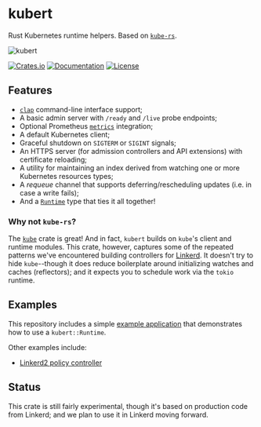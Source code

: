 # kubert

Rust Kubernetes runtime helpers. Based on [`kube-rs`][krs].

![kubert](https://user-images.githubusercontent.com/240738/154825590-5a94ca46-a453-4037-a738-26663b2c8630.png)

[![Crates.io][crate-badge]][crate-url]
[![Documentation][docs-badge]][docs-url]
[![License](https://img.shields.io/crates/l/kubert)](LICENSE)

[crate-badge]: https://img.shields.io/crates/v/kubert.svg
[crate-url]: https://crates.io/crates/kubert
[docs-badge]: https://docs.rs/kubert/badge.svg
[docs-url]: https://docs.rs/kubert

## Features

* [`clap`](https://docs.rs/clap) command-line interface support;
* A basic admin server with `/ready` and `/live` probe endpoints;
* Optional Prometheus [`metrics`][mt] integration;
* A default Kubernetes client;
* Graceful shutdown on `SIGTERM` or `SIGINT` signals;
* An HTTPS server (for admission controllers and API extensions) with
  certificate reloading;
* A utility for maintaining an index derived from watching one or more
  Kubernetes resources types;
* A _requeue_ channel that supports deferring/rescheduling updates (i.e. in case
  a write fails);
* And a [`Runtime`][rt] type that ties it all together!

### Why not `kube-rs`?

The [`kube`][krs] crate is great! And in fact, `kubert` builds on `kube`'s
client and runtime modules. This crate, however, captures some of the repeated
patterns we've encountered building controllers for
[Linkerd](https://github.com/linkerd/linkerd2). It doesn't try to hide
`kube`--though it does reduce boilerplate around initializing watches and caches
(reflectors); and it expects you to schedule work via the `tokio` runtime.

## Examples

This repository includes a simple [example application](./examples) that
demonstrates how to use a `kubert::Runtime`.

Other examples include:

* [Linkerd2 policy controller](https://github.com/linkerd/linkerd2/blob/d4543cd86e427b241ce961b50dd83b1738c0b069/policy-controller/src/main.rs)

## Status

This crate is still fairly experimental, though it's based on production code
from Linkerd; and we plan to use it in Linkerd moving forward.

[krs]: https://docs.rs/kube
[mt]: https://docs.rs/metrics
[rt]: https://docs.rs/kubert/latest/kubert/runtime/struct.Runtime.html
